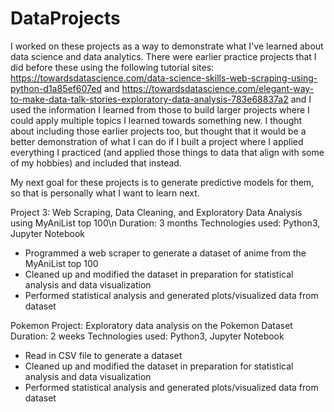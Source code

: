 # DataProjects
I worked on these projects as a way to demonstrate what I've learned about data science
and data analytics. There were earlier practice projects that I did before these 
using the following tutorial sites: https://towardsdatascience.com/data-science-skills-web-scraping-using-python-d1a85ef607ed and 
https://towardsdatascience.com/elegant-way-to-make-data-talk-stories-exploratory-data-analysis-783e68837a2
and I used the information I learned from those to build larger projects where I could apply multiple topics I learned towards something new.
I thought about including those earlier projects too, but thought that it would be a better demonstration of what I can do if 
I built a project where I applied everything I practiced (and applied those things to data that align with some of my hobbies) and included
that instead.

My next goal for these projects is to generate predictive models for them, so that is personally what I want to learn next. 

Project 3: Web Scraping, Data Cleaning, and Exploratory Data Analysis using MyAniList top 100\n
Duration: 3 months
Technologies used: Python3, Jupyter Notebook
- Programmed a web scraper to generate a dataset of anime from the MyAniList top 100
- Cleaned up and modified the dataset in preparation for statistical analysis and data visualization
- Performed statistical analysis and generated plots/visualized data from dataset

Pokemon Project: Exploratory data analysis on the Pokemon Dataset
Duration: 2 weeks 
Technologies used: Python3, Jupyter Notebook
- Read in CSV file to generate a dataset
- Cleaned up and modified the dataset in preparation for statistical analysis and data visualization
- Performed statistical analysis and generated plots/visualized data from dataset


